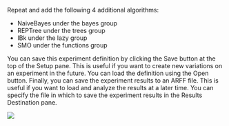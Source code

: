 
Repeat and add the following 4 additional algorithms:
- NaiveBayes under the bayes group
- REPTree under the trees group
- IBk under the lazy group
- SMO under the functions group

You can save this experiment definition by clicking the Save button at the top of the Setup
pane. This is useful if you want to create new variations on an experiment in the future. You
can load the definition using the Open button. Finally, you can save the experiment results to
an ARFF file. This is useful if you want to load and analyze the results at a later time. You
can specify the file in which to save the experiment results in the Results Destination pane.

![](https://github.com/fenago/katacoda-scenarios/raw/master/machine-learning-mastery-weka/machine-learning-mastery-weka-chapter-20/steps/images/113.png)
